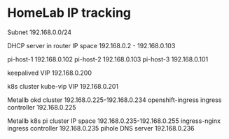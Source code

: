 # HomeLab IP tracking

Subnet
192.168.0.0/24

DHCP server in router IP space
192.168.0.2 - 192.168.0.103

pi-host-1   192.168.0.102
pi-host-2   192.168.0.103
pi-host-3   192.168.0.101

keepalived VIP
192.168.0.200

k8s cluster kube-vip VIP
192.168.0.201

Metallb okd cluster
192.168.0.225-192.168.0.234
    openshift-ingress ingress controller 192.168.0.225

Metallb k8s pi cluster IP space
192.168.0.235-192.168.0.255
    ingress-nginx ingress controller 192.168.0.235
    pihole DNS server 192.168.0.236
